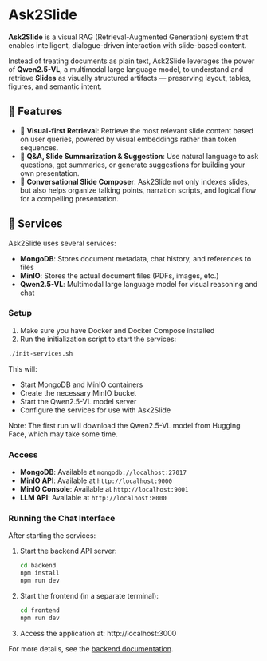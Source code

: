 # Ask2Slide

**Ask2Slide** is a visual RAG (Retrieval-Augmented Generation) system that enables intelligent, dialogue-driven interaction with slide-based content.

Instead of treating documents as plain text, Ask2Slide leverages the power of **Qwen2.5-VL**, a multimodal large language model, to understand and retrieve **Slides** as visually structured artifacts — preserving layout, tables, figures, and semantic intent.

## 🚀 Features

- 🎯 **Visual-first Retrieval**: Retrieve the most relevant slide content based on user queries, powered by visual embeddings rather than token sequences.
- 🧠 **Q&A, Slide Summarization & Suggestion**: Use natural language to ask questions, get summaries, or generate suggestions for building your own presentation.
- 💬 **Conversational Slide Composer**: Ask2Slide not only indexes slides, but also helps organize talking points, narration scripts, and logical flow for a compelling presentation.

## 🧠 Services

Ask2Slide uses several services:

- **MongoDB**: Stores document metadata, chat history, and references to files
- **MinIO**: Stores the actual document files (PDFs, images, etc.)
- **Qwen2.5-VL**: Multimodal large language model for visual reasoning and chat

### Setup

1. Make sure you have Docker and Docker Compose installed
2. Run the initialization script to start the services:

```bash
./init-services.sh
```

This will:
- Start MongoDB and MinIO containers
- Create the necessary MinIO bucket
- Start the Qwen2.5-VL model server
- Configure the services for use with Ask2Slide

Note: The first run will download the Qwen2.5-VL model from Hugging Face, which may take some time.

### Access

- **MongoDB**: Available at `mongodb://localhost:27017`
- **MinIO API**: Available at `http://localhost:9000`
- **MinIO Console**: Available at `http://localhost:9001`
- **LLM API**: Available at `http://localhost:8000`

### Running the Chat Interface

After starting the services:

1. Start the backend API server:
   ```bash
   cd backend
   npm install
   npm run dev
   ```

2. Start the frontend (in a separate terminal):
   ```bash
   cd frontend
   npm run dev
   ```

3. Access the application at: http://localhost:3000

For more details, see the [backend documentation](backend/README.md).
